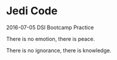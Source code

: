 # Jedi Code
2016-07-05 DSI Bootcamp Practice

There is no emotion, there is peace.

There is no ignorance, there is knowledge. 
